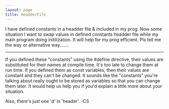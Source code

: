```yaml
---
layout: page
title: HeadderFile
---
```


I have defined constants in a headder file & included in my prog. Now some situation I want to swap values in defined constants headder file while my main program doing initilization. It will help for my prog efficient. Pls tell me the way or alternative way....... 

----

If you defined these "constants" using the #define directive, their values are substituted for their names at compile time. It's too late to change them at run time. If you defined them as const variables, then their values are constant and they can't be changed. It sounds like the "constants" you're talking about really ought to be stored as variables so that you can change them later. It would help us help you if you'd explain a little more about your situation.

Also, there's just one 'd' in 'header'. -CS

